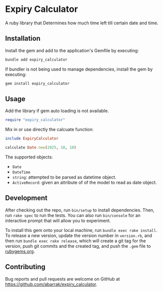 # Expiry Calculator

A ruby library that Determines how much time left till certain date and time.

## Installation

Install the gem and add to the application's Gemfile by executing:

```bash
bundle add expiry_calculator
```

If bundler is not being used to manage dependencies, install the gem by executing:

```bash
gem install expiry_calculator
```

## Usage

Add the library if gem auto loading is not available.

```ruby
require "expiry_calculator"
```

Mix in or use directly the calcuate function:

```ruby
include ExpiryCalculator

calculate Date.new(2025, 10, 10)
```

The supported objects:

- `Date`
- `DateTime`
- `string`: attempted to be parsed as datetime object.
- `ActiveRecord`: given an attribute of of the model to read as date object.


## Development

After checking out the repo, run `bin/setup` to install dependencies. Then, run `rake spec` to run the tests. You can also run `bin/console` for an interactive prompt that will allow you to experiment.

To install this gem onto your local machine, run `bundle exec rake install`. To release a new version, update the version number in `version.rb`, and then run `bundle exec rake release`, which will create a git tag for the version, push git commits and the created tag, and push the `.gem` file to [rubygems.org](https://rubygems.org).

## Contributing

Bug reports and pull requests are welcome on GitHub at https://github.com/abarrak/expiry_calculator.
